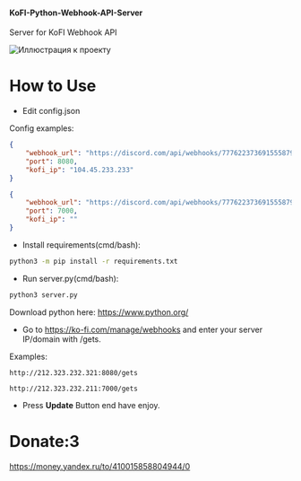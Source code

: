 #### KoFI-Python-Webhook-API-Server
Server for KoFI Webhook API

![Иллюстрация к проекту](https://media.discordapp.net/attachments/675064990893604894/784100468560232488/unknown.png?width=263&height=361)


# How to Use

* Edit config.json

Config examples:
```json
{
	"webhook_url": "https://discord.com/api/webhooks/777622373691555879/3dIG3cH5dE7vB-J000t2pSyjRXxCBL_kibP_CunUeeH-K3rjr3GykB5Oz32vzaUnvP4N",
	"port": 8080,
	"kofi_ip": "104.45.233.233"
}
```
```json
{
	"webhook_url": "https://discord.com/api/webhooks/777622373691555879/3dIG3cH5dE7vB-J000t2pSyjRXxCBL_kibP_CunUeeH-K3rjr3GykB5Oz32vzaUnvP4N",
	"port": 7000,
	"kofi_ip": ""
}
```

* Install requirements(cmd/bash):
```cmd
python3 -m pip install -r requirements.txt
```

* Run server.py(cmd/bash):
```cmd
python3 server.py
```
Download python here: https://www.python.org/

* Go to https://ko-fi.com/manage/webhooks and enter your server IP/domain with /gets.

Examples:
```
http://212.323.232.321:8080/gets
```
```
http://212.323.232.211:7000/gets
```
* Press **Update** Button end have enjoy.

# Donate:3
https://money.yandex.ru/to/410015858804944/0
